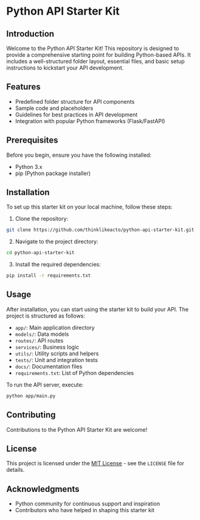 # Python API Starter Kit

## Introduction
Welcome to the Python API Starter Kit! This repository is designed to provide a comprehensive starting point for building Python-based APIs. It includes a well-structured folder layout, essential files, and basic setup instructions to kickstart your API development.

## Features
- Predefined folder structure for API components
- Sample code and placeholders
- Guidelines for best practices in API development
- Integration with popular Python frameworks (Flask/FastAPI)

## Prerequisites
Before you begin, ensure you have the following installed:
- Python 3.x
- pip (Python package installer)

## Installation
To set up this starter kit on your local machine, follow these steps:

1. Clone the repository:

```bash
git clone https://github.com/thinklikeacto/python-api-starter-kit.git
```

2. Navigate to the project directory:

```bash
cd python-api-starter-kit
```
3. Install the required dependencies:

```bash
pip install -r requirements.txt
```

## Usage
After installation, you can start using the starter kit to build your API. The project is structured as follows:

- `app/`: Main application directory
- `models/`: Data models
- `routes/`: API routes
- `services/`: Business logic
- `utils/`: Utility scripts and helpers
- `tests/`: Unit and integration tests
- `docs/`: Documentation files
- `requirements.txt`: List of Python dependencies

To run the API server, execute:

```bash
python app/main.py
```

## Contributing
Contributions to the Python API Starter Kit are welcome! 

## License
This project is licensed under the [MIT License](LICENSE) - see the `LICENSE` file for details.

## Acknowledgments
- Python community for continuous support and inspiration
- Contributors who have helped in shaping this starter kit
